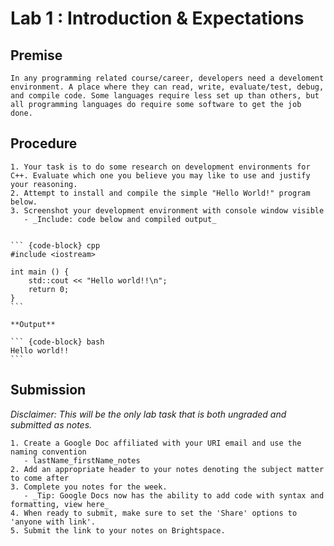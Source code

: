 # Lab 1 : Introduction & Expectations

## Premise

``` {card}
In any programming related course/career, developers need a develoment environment. A place where they can read, write, evaluate/test, debug, and compile code. Some languages require less set up than others, but all programming languages do require some software to get the job done.
```

## Procedure

``` {card}
1. Your task is to do some research on development environments for C++. Evaluate which one you believe you may like to use and justify your reasoning.
2. Attempt to install and compile the simple "Hello World!" program below.
3. Screenshot your development environment with console window visible
   - _Include: code below and compiled output_
```

```` {card} Input

``` {code-block} cpp
#include <iostream>

int main () {
    std::cout << "Hello world!!\n";
    return 0;
}
```

**Output**

``` {code-block} bash
Hello world!!
```
````

## Submission

_Disclaimer: This will be the only lab task that is both ungraded and submitted as notes._

``` {card}
1. Create a Google Doc affiliated with your URI email and use the naming convention
   - lastName_firstName_notes
2. Add an appropriate header to your notes denoting the subject matter to come after
3. Complete you notes for the week.
   - _Tip: Google Docs now has the ability to add code with syntax and formatting, view here_
4. When ready to submit, make sure to set the 'Share' options to 'anyone with link'.
5. Submit the link to your notes on Brightspace.
```

